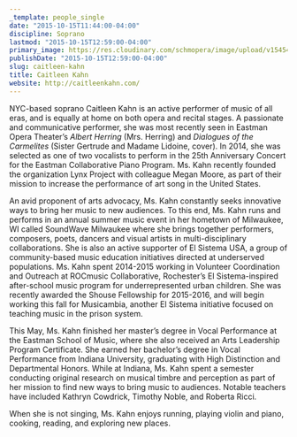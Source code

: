 ```yaml
---
_template: people_single
date: "2015-10-15T11:44:00-04:00"
discipline: Soprano
lastmod: "2015-10-15T12:59:00-04:00"
primary_image: https://res.cloudinary.com/schmopera/image/upload/v1545409169/media/webhook-uploads/1444923818442/Kahn.jpg.jpg
publishDate: "2015-10-15T12:59:00-04:00"
slug: caitleen-kahn
title: Caitleen Kahn
website: http://caitleenkahn.com/
---
```


NYC-based soprano Caitleen Kahn is an active performer of music of all eras, and is equally at home on both opera and recital stages. A passionate and communicative performer, she was most recently seen in Eastman Opera Theater’s *Albert Herring* (Mrs. Herring) and *Dialogues of the Carmelites* (Sister Gertrude and Madame Lidoine, cover). In 2014, she was selected as one of two vocalists to perform in the 25th Anniversary Concert for the Eastman Collaborative Piano Program. Ms. Kahn recently founded the organization Lynx Project  with colleague Megan Moore, as part of their mission to increase the performance of art song in the United States.

An avid proponent of arts advocacy, Ms. Kahn constantly seeks innovative ways to bring her music to new audiences.  To this end, Ms. Kahn runs and performs in an annual summer music event in her hometown of Milwaukee, WI called SoundWave Milwaukee where she brings together performers, composers, poets, dancers and visual artists in multi-disciplinary collaborations. She is also an active supporter of El Sistema USA, a group of community-based music education initiatives directed at underserved populations. Ms. Kahn spent 2014-2015 working in Volunteer Coordination and Outreach at ROCmusic Collaborative, Rochester’s El Sistema-inspired after-school music program for underrepresented urban children. She was recently awarded the Shouse Fellowship for 2015-2016, and will begin working this fall for Musicambia, another El Sistema initiative focused on teaching music in the prison system.

This May, Ms. Kahn finished her master’s degree in Vocal Performance at the Eastman School of Music, where she also received an Arts Leadership Program Certificate. She earned her bachelor’s degree in Vocal Performance from Indiana University, graduating with High Distinction and Departmental Honors. While at Indiana, Ms. Kahn spent a semester conducting original research on musical timbre and perception as part of her mission to find new ways to bring music to audiences. Notable teachers have included Kathryn Cowdrick, Timothy Noble, and Roberta Ricci.

When she is not singing, Ms. Kahn enjoys running, playing violin and piano, cooking, reading, and exploring new places.
